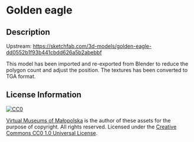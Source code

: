 # Golden eagle

## Description

Upstream: https://sketchfab.com/3d-models/golden-eagle-dd0552b1f93b441cbdd626a5b2abebbf

This model has been imported and re-exported from Blender to reduce the polygon
count and adjust the position. The textures has been converted to TGA format.

## License Information

[![CC0](https://i.creativecommons.org/p/zero/1.0/88x31.png)](https://creativecommons.org/publicdomain/zero/1.0/)

[Virtual Museums of Małopolska](https://sketchfab.com/WirtualneMuzeaMalopolski)
is the author of these assets for the purpose of copyright. All rights reserved.
Licensed under the [Creative Commons CC0 1.0 Universal License](https://creativecommons.org/publicdomain/zero/1.0/).
